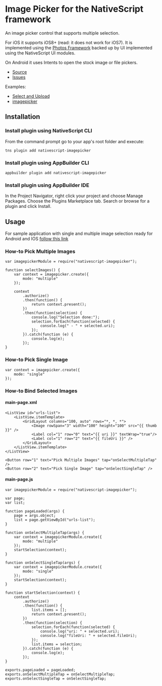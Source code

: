 # Image Picker for the NativeScript framework
An image picker control that supports multiple selection.

For iOS it supports iOS8+ (read: it does not work for iOS7). It is implemented using the [Photos Framework](https://developer.apple.com/library/prerelease/ios//documentation/Photos/Reference/Photos_Framework/index.html) backed up by UI implemented using the NativeScript UI modules.

On Android it uses Intents to open the stock image or file pickers. 

 - [Source](https://github.com/NativeScript/nativescript-imagepicker)
 - [Issues](https://github.com/NativeScript/nativescript-imagepicker/issues)

Examples:
 - [Select and Upload](https://github.com/NativeScript/sample-ImageUpload)
 - [imagepicker](https://github.com/NativeScript/nativescript-imagepicker/tree/release/examples/ExampleImgPick/app)

## Installation

### Install plugin using NativeScript CLI
From the command prompt go to your app's root folder and execute:
```
tns plugin add nativescript-imagepicker
```

### Install plugin using AppBuilder CLI
```
appbuilder plugin add nativescript-imagepicker
```

### Install plugin using AppBuilder IDE
In the Project Navigator, right click your project and choose Manage Packages.
Choose the Plugins Marketplace tab.
Search or browse for a plugin and click Install.

## Usage

For sample application with single and multiple image selection ready for Android and IOS
[follow this link](https://github.com/NativeScript/sample-ImageUpload)

### How-to Pick Multiple Images
```
var imagepickerModule = require("nativescript-imagepicker");

function selectImages() {
    var context = imagepicker.create({
        mode: "multiple"
    });
 
    context
        .authorize()
        .then(function() {
            return context.present();
        })
        .then(function(selection) {
            console.log("Selection done:");
            selection.forEach(function(selected) {
                console.log(" - " + selected.uri);
            });
        }).catch(function (e) {
            console.log(e);
        });
}
```
### How-to Pick Single Image
```
var context = imagepicker.create({
    mode: "single"
});
```
### How-to Bind Selected Images
#### main-page.xml
```
<ListView id="urls-list">
    <ListView.itemTemplate>
        <GridLayout columns="100, auto" rows="*, *, *">
            <Image rowSpan="3" width="100" height="100" src="{{ thumb }}" />
            <Label col="1" row="0" text="{{ uri }}" textWrap="true"/>
            <Label col="1" row="2" text="{{ fileUri }}" />
        </GridLayout>
    </ListView.itemTemplate>
</ListView>

<Button row="1" text="Pick Multiple Images" tap="onSelectMultipleTap" />
<Button row="2" text="Pick Single Image" tap="onSelectSingleTap" />
```
#### main-page.js
```
var imagepickerModule = require("nativescript-imagepicker");

var page;
var list;

function pageLoaded(args) {
	page = args.object;
	list = page.getViewById("urls-list");
}

function onSelectMultipleTap(args) {	
	var context = imagepickerModule.create({
		mode: "multiple"
	});
	startSelection(context);
}

function onSelectSingleTap(args) {	
	var context = imagepickerModule.create({
		mode: "single"
	});
	startSelection(context);
}

function startSelection(context) {
	context
		.authorize()
		.then(function() {
			list.items = [];
			return context.present();
		})
		.then(function(selection) {
			selection.forEach(function(selected) {
                console.log("uri: " + selected.uri);           
                console.log("fileUri: " + selected.fileUri);
			});
			list.items = selection;
		}).catch(function (e) {
			console.log(e);
		});
}

exports.pageLoaded = pageLoaded;
exports.onSelectMultipleTap = onSelectMultipleTap;
exports.onSelectSingleTap = onSelectSingleTap;
```